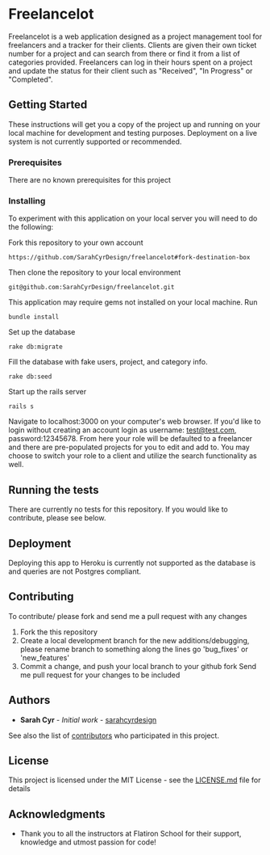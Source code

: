 # Freelancelot

Freelancelot is a web application designed as a project management tool for freelancers and a tracker for their clients. Clients are given their own ticket number for a project and can search from there or find it from a list of categories provided. Freelancers can log in their hours spent on a project and update the status for their client such as "Received", "In Progress" or "Completed".
## Getting Started

These instructions will get you a copy of the project up and running on your local machine for development and testing purposes. Deployment on a live system is not currently supported or recommended.

### Prerequisites

There are no known prerequisites for this project

### Installing
To experiment with this application on your local server you will need to do the following:

Fork this repository to your own account

```
https://github.com/SarahCyrDesign/freelancelot#fork-destination-box
```

Then clone the repository to your local environment

```
git@github.com:SarahCyrDesign/freelancelot.git
```

This application may require gems not installed on your local machine. Run

```
bundle install
```

Set up the database

```
rake db:migrate
```

Fill the database with fake users, project, and category info.
```
rake db:seed
```

Start up the rails server
```
rails s
```

Navigate to localhost:3000 on your computer's web browser. If you'd like to login without creating an account login as username: test@test.com, password:12345678. From here your role will be defaulted to a freelancer and there are pre-populated projects for you to edit and add to. You may choose to switch your role to a client and utilize the search functionality as well.
## Running the tests

There are currently no tests for this repository. If you would like to contribute, please see below.

## Deployment

Deploying this app to Heroku is currently not supported as the database is and queries are not Postgres compliant.


## Contributing

To contribute/ please fork and send me a pull request with any changes

   1) Fork the this repository
   2) Create a local development branch for the new additions/debugging, please rename branch to something along the lines go 'bug_fixes' or 'new_features'
   3) Commit a change, and push your local branch to your github fork
    Send me pull request for your changes to be included

## Authors

* **Sarah Cyr** - *Initial work* - [sarahcyrdesign](https://github.com/sarahcyrdesign)

See also the list of [contributors](https://github.com/sarahcyrdesign/freelancelot/contributors) who participated in this project.

## License

This project is licensed under the MIT License - see the [LICENSE.md](LICENSE.md) file for details

## Acknowledgments

* Thank you to all the instructors at Flatiron School for their support, knowledge and utmost passion for code!
